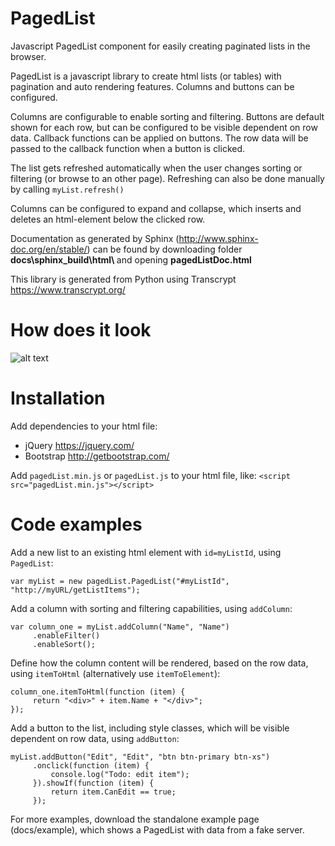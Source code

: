 # PagedList
Javascript PagedList component for easily creating paginated lists in the browser.

PagedList is a javascript library to create html lists (or tables) with pagination and auto rendering features. Columns and buttons can be configured.

Columns are configurable to enable sorting and filtering. Buttons are default shown for each row, but can be configured to be visible dependent on row data. Callback functions can be applied on buttons. The row data will be passed to the callback function when a button is clicked.

The list gets refreshed automatically when the user changes sorting or filtering (or browse to an other page). Refreshing can also be done manually by calling `myList.refresh()`

Columns can be configured to expand and collapse, which inserts and deletes an html-element below the clicked row.

Documentation as generated by Sphinx (<http://www.sphinx-doc.org/en/stable/>) can be found by downloading folder <b>docs\sphinx\_build\html\ </b> and opening <b> pagedListDoc.html </b>

This library is generated from Python using Transcrypt <https://www.transcrypt.org/>

How does it look
================
![alt text](https://raw.githubusercontent.com/pjbonestroo/pagedList/master/docs/sphinx/_build/html/_images/example.png)

Installation
============
Add dependencies to your html file:
- jQuery <https://jquery.com/>
- Bootstrap <http://getbootstrap.com/>

Add `pagedList.min.js` or `pagedList.js` to your html file, like:
`<script src="pagedList.min.js"></script>`

Code examples
=============
Add a new list to an existing html element with `id=myListId`, using `PagedList`:
```
var myList = new pagedList.PagedList("#myListId", "http://myURL/getListItems");
```
Add a column with sorting and filtering capabilities, using `addColumn`:
```
var column_one = myList.addColumn("Name", "Name")
     .enableFilter()
     .enableSort();
```
Define how the column content will be rendered, based on the row data, using `itemToHtml` (alternatively use `itemToElement`):
```
column_one.itemToHtml(function (item) {
     return "<div>" + item.Name + "</div>";
});
```
Add a button to the list, including style classes, which will be visible dependent on row data, using `addButton`:
```
myList.addButton("Edit", "Edit", "btn btn-primary btn-xs")
     .onclick(function (item) {
         console.log("Todo: edit item");
     }).showIf(function (item) {
         return item.CanEdit == true;
     });
```
For more examples, download the standalone example page (docs/example), which shows a PagedList with data from a fake server.
